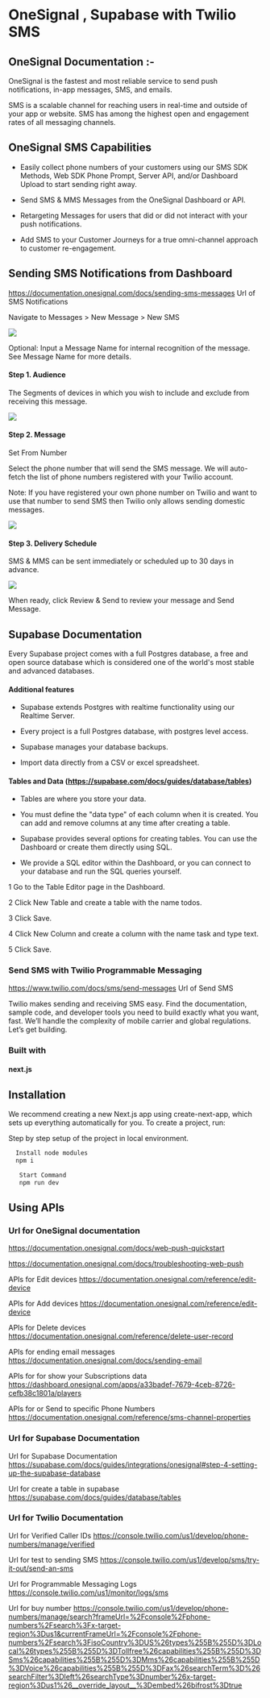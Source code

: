 # OneSignal , Supabase with Twilio SMS

## OneSignal Documentation :-

OneSignal is the fastest and most reliable service to send push notifications, in-app messages, SMS, and emails.

SMS is a scalable channel for reaching users in real-time and outside of your app or website. SMS has among the highest open and engagement rates of all messaging channels.


 ## OneSignal SMS Capabilities


- Easily collect phone numbers of your customers using our SMS SDK Methods, Web SDK Phone Prompt, Server API, and/or Dashboard Upload to start sending right away.

- Send SMS & MMS Messages from the OneSignal Dashboard or API.

- Retargeting Messages for users that did or did not interact with your push notifications.

- Add SMS to your Customer Journeys for a true omni-channel approach to customer re-engagement.

## Sending SMS Notifications from Dashboard
https://documentation.onesignal.com/docs/sending-sms-messages Url of SMS Notifications

Navigate to Messages > New Message > New SMS

![](https://files.readme.io/e48c55e-Screen_Shot_2022-10-11_at_10.51.37_AM.png)

Optional: Input a Message Name for internal recognition of the message. See Message Name for more details.

#### Step 1. Audience
The Segments of devices in which you wish to include and exclude from receiving this message.

![](https://files.readme.io/19da76d-Screen_Shot_2022-10-11_at_10.58.50_AM.png)

#### Step 2. Message
Set From Number

Select the phone number that will send the SMS message. We will auto-fetch the list of phone numbers registered with your Twilio account.

Note: If you have registered your own phone number on Twilio and want to use that number to send SMS then Twilio only allows sending domestic messages.

![](https://files.readme.io/2874fc9-Screen_Shot_2022-10-11_at_11.02.05_AM.png)

#### Step 3. Delivery Schedule
SMS & MMS can be sent immediately or scheduled up to 30 days in advance.

![](https://files.readme.io/06e8ead-Screen_Shot_2022-10-11_at_11.05.57_AM.png)

When ready, click Review & Send to review your message and Send Message.


## Supabase Documentation

Every Supabase project comes with a full Postgres database, a free and open source
database which is considered one of the world's most stable and advanced databases.

#### Additional features

- Supabase extends Postgres with realtime functionality using our Realtime Server.

- Every project is a full Postgres database, with postgres level access.

- Supabase manages your database backups.

- Import data directly from a CSV or excel spreadsheet.

#### Tables and Data (https://supabase.com/docs/guides/database/tables)

- Tables are where you store your data.

- You must define the "data type" of each column when it is created. You can add and remove columns at any time after creating a table.

- Supabase provides several options for creating tables. You can use the Dashboard or      create them directly using SQL.

- We provide a SQL editor within the Dashboard, or you can connect to your database
  and run the SQL queries yourself.

 1 Go to the Table Editor page in the Dashboard.

2 Click New Table and create a table with the name todos.

3 Click Save.

4 Click New Column and create a column with the name task and type text.

5 Click Save.


### Send SMS with Twilio Programmable Messaging

https://www.twilio.com/docs/sms/send-messages Url of Send SMS 

Twilio makes sending and receiving SMS easy. Find the documentation, sample code, and developer tools you need to build exactly what you want, fast. We’ll handle the complexity of mobile carrier and global regulations. Let’s get building.




### Built with

#### **next.js**


## Installation

We recommend creating a new Next.js app using create-next-app, which sets up everything automatically for you. To create a project, run:

Step by step setup of the project in local environment.

```bash
  Install node modules
  npm i
```

```bash
   Start Command
   npm run dev
```

    
## Using APIs

### Url for OneSignal documentation

https://documentation.onesignal.com/docs/web-push-quickstart

https://documentation.onesignal.com/docs/troubleshooting-web-push

APIs for Edit devices https://documentation.onesignal.com/reference/edit-device 

APIs for Add devices https://documentation.onesignal.com/reference/edit-device

APIs for Delete devices https://documentation.onesignal.com/reference/delete-user-record

APIs for ending email messages https://documentation.onesignal.com/docs/sending-email

APIs for for show your Subscriptions data https://dashboard.onesignal.com/apps/a33badef-7679-4ceb-8726-cefb38c1801a/players

APIs for or Send to specific Phone Numbers https://documentation.onesignal.com/reference/sms-channel-properties

### Url for Supabase Documentation

Url for Supabase Documentation https://supabase.com/docs/guides/integrations/onesignal#step-4-setting-up-the-supabase-database


Url for create a table in supabase https://supabase.com/docs/guides/database/tables 

### Url for Twilio Documentation

Url for Verified Caller IDs https://console.twilio.com/us1/develop/phone-numbers/manage/verified 

Url for test to sending SMS https://console.twilio.com/us1/develop/sms/try-it-out/send-an-sms

Url for Programmable Messaging Logs https://console.twilio.com/us1/monitor/logs/sms

Url for buy number https://console.twilio.com/us1/develop/phone-numbers/manage/search?frameUrl=%2Fconsole%2Fphone-numbers%2Fsearch%3Fx-target-region%3Dus1&currentFrameUrl=%2Fconsole%2Fphone-numbers%2Fsearch%3FisoCountry%3DUS%26types%255B%255D%3DLocal%26types%255B%255D%3DTollfree%26capabilities%255B%255D%3DSms%26capabilities%255B%255D%3DMms%26capabilities%255B%255D%3DVoice%26capabilities%255B%255D%3DFax%26searchTerm%3D%26searchFilter%3Dleft%26searchType%3Dnumber%26x-target-region%3Dus1%26__override_layout__%3Dembed%26bifrost%3Dtrue